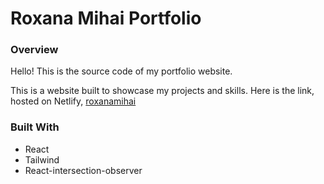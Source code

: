 # Roxana Mihai Portfolio

### Overview

 Hello! This is the source code of my portfolio website.

This is a website built to showcase my projects and skills.
Here is the link, hosted on Netlify,  [roxanamihai](https://roxanamihai.netlify.app/)

### Built With

  - React
  - Tailwind
  - React-intersection-observer